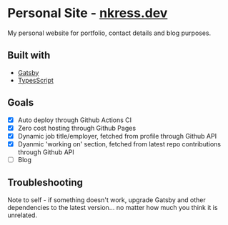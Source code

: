 # Personal Site - [nkress.dev](https://nkress.dev)
My personal website for portfolio, contact details and blog purposes.

## Built with
- [Gatsby](https://github.com/gatsbyjs/gatsby)
- [TypesScript](https://github.com/microsoft/TypeScript)

## Goals
- [x] Auto deploy through Github Actions CI
- [x] Zero cost hosting through Github Pages
- [x] Dynamic job title/employer, fetched from profile through Github API
- [x] Dyanmic 'working on' section, fetched from latest repo contributions through Github API
- [ ] Blog

## Troubleshooting
Note to self - if something doesn't work, upgrade Gatsby and other dependencies to the latest version... no matter how much you think it is unrelated.
